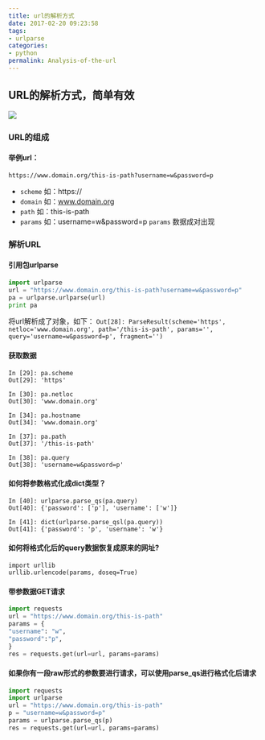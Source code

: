 ```yaml
---
title: url的解析方式
date: 2017-02-20 09:23:58
tags:
- urlparse
categories:
- python
permalink: Analysis-of-the-url
---
```


## URL的解析方式，简单有效
![](http://oi1wvrjc2.bkt.clouddn.com/17-9-26/66144228.jpg)
### URL的组成
#### 举例url：
<!--more-->
`https://www.domain.org/this-is-path?username=w&password=p`
- `scheme` 如：https://
- `domain` 如：www.domain.org
- `path` 如：this-is-path
- `params` 如：username=w&password=p `params` 数据成对出现

### 解析URL
#### 引用包urlparse
```python
import urlparse
url = "https://www.domain.org/this-is-path?username=w&password=p"
pa = urlparse.urlparse(url)
print pa
```
将url解析成了对象，如下：
`Out[28]: ParseResult(scheme='https', netloc='www.domain.org', path='/this-is-path', params='', query='username=w&password=p', fragment='')`

#### 获取数据
```ipython
In [29]: pa.scheme
Out[29]: 'https'

In [30]: pa.netloc
Out[30]: 'www.domain.org'

In [34]: pa.hostname
Out[34]: 'www.domain.org'

In [37]: pa.path
Out[37]: '/this-is-path'

In [38]: pa.query
Out[38]: 'username=w&password=p'
```

#### 如何将参数格式化成dict类型？
```ipython
In [40]: urlparse.parse_qs(pa.query)
Out[40]: {'password': ['p'], 'username': ['w']}

In [41]: dict(urlparse.parse_qsl(pa.query))
Out[41]: {'password': 'p', 'username': 'w'}

```

#### 如何将格式化后的query数据恢复成原来的网址?
```ipython
import urllib
urllib.urlencode(params, doseq=True)
```

#### 带参数据GET请求
```python
import requests
url = "https://www.domain.org/this-is-path"
params = {
"username": "w",
"password":"p",
}
res = requests.get(url=url, params=params)
```

#### 如果你有一段raw形式的参数要进行请求，可以使用parse_qs进行格式化后请求
```python
import requests
import urlparse
url = "https://www.domain.org/this-is-path"
p = "username=w&password=p"
params = urlparse.parse_qs(p)
res = requests.get(url=url, params=params)
```

